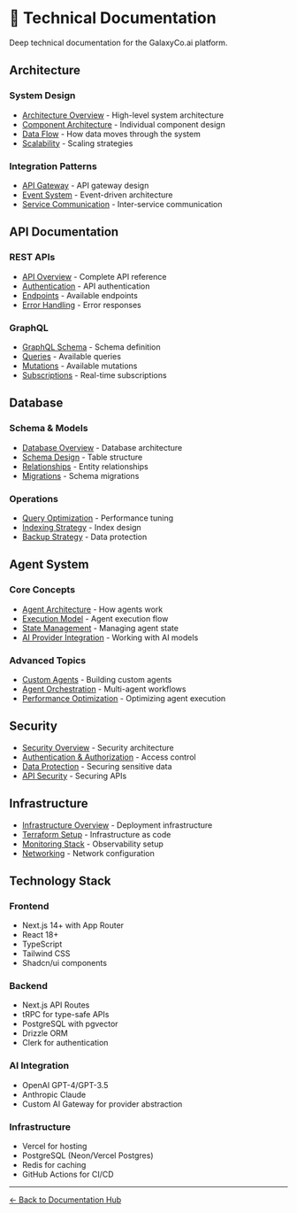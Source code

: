 # 🔧 Technical Documentation

Deep technical documentation for the GalaxyCo.ai platform.

## Architecture

### System Design

- [Architecture Overview](architecture/README.md) - High-level system architecture
- [Component Architecture](architecture/components.md) - Individual component design
- [Data Flow](architecture/data-flow.md) - How data moves through the system
- [Scalability](architecture/scalability.md) - Scaling strategies

### Integration Patterns

- [API Gateway](architecture/api-gateway.md) - API gateway design
- [Event System](architecture/events.md) - Event-driven architecture
- [Service Communication](architecture/service-communication.md) - Inter-service communication

## API Documentation

### REST APIs

- [API Overview](api/README.md) - Complete API reference
- [Authentication](api/authentication.md) - API authentication
- [Endpoints](api/endpoints.md) - Available endpoints
- [Error Handling](api/errors.md) - Error responses

### GraphQL

- [GraphQL Schema](api/graphql-schema.md) - Schema definition
- [Queries](api/queries.md) - Available queries
- [Mutations](api/mutations.md) - Available mutations
- [Subscriptions](api/subscriptions.md) - Real-time subscriptions

## Database

### Schema & Models

- [Database Overview](database/README.md) - Database architecture
- [Schema Design](database/schema.md) - Table structure
- [Relationships](database/relationships.md) - Entity relationships
- [Migrations](database/migrations.md) - Schema migrations

### Operations

- [Query Optimization](database/optimization.md) - Performance tuning
- [Indexing Strategy](database/indexing.md) - Index design
- [Backup Strategy](database/backup.md) - Data protection

## Agent System

### Core Concepts

- [Agent Architecture](agents/README.md) - How agents work
- [Execution Model](agents/execution.md) - Agent execution flow
- [State Management](agents/state.md) - Managing agent state
- [AI Provider Integration](agents/ai-providers.md) - Working with AI models

### Advanced Topics

- [Custom Agents](agents/custom-agents.md) - Building custom agents
- [Agent Orchestration](agents/orchestration.md) - Multi-agent workflows
- [Performance Optimization](agents/performance.md) - Optimizing agent execution

## Security

- [Security Overview](security/README.md) - Security architecture
- [Authentication & Authorization](security/auth.md) - Access control
- [Data Protection](security/data-protection.md) - Securing sensitive data
- [API Security](security/api-security.md) - Securing APIs

## Infrastructure

- [Infrastructure Overview](infrastructure/README.md) - Deployment infrastructure
- [Terraform Setup](infrastructure/terraform.md) - Infrastructure as code
- [Monitoring Stack](infrastructure/monitoring.md) - Observability setup
- [Networking](infrastructure/networking.md) - Network configuration

## Technology Stack

### Frontend

- Next.js 14+ with App Router
- React 18+
- TypeScript
- Tailwind CSS
- Shadcn/ui components

### Backend

- Next.js API Routes
- tRPC for type-safe APIs
- PostgreSQL with pgvector
- Drizzle ORM
- Clerk for authentication

### AI Integration

- OpenAI GPT-4/GPT-3.5
- Anthropic Claude
- Custom AI Gateway for provider abstraction

### Infrastructure

- Vercel for hosting
- PostgreSQL (Neon/Vercel Postgres)
- Redis for caching
- GitHub Actions for CI/CD

---

[← Back to Documentation Hub](../README.md)
